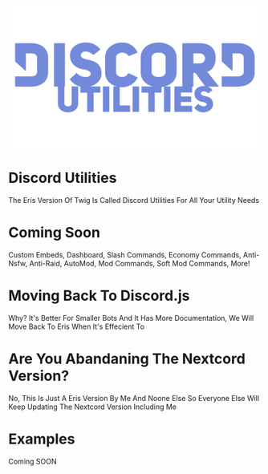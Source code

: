 ![title](DUtilsImages/ajp9p-2yscw.svg)
# Discord Utilities
The Eris Version Of Twig Is Called Discord Utilities For All Your Utility Needs 
# Coming Soon
Custom Embeds,
Dashboard, 
Slash Commands,
Economy Commands,
Anti-Nsfw,
Anti-Raid,
AutoMod,
Mod Commands, 
Soft Mod Commands,
More!

# Moving Back To Discord.js
Why? It's Better For Smaller Bots And It Has More Documentation, We Will Move Back To Eris When It's Effecient To

# Are You Abandaning The Nextcord Version?

No, This Is Just A Eris Version By Me And Noone Else So Everyone Else Will Keep Updating The Nextcord Version Including Me

# Examples
Coming SOON
